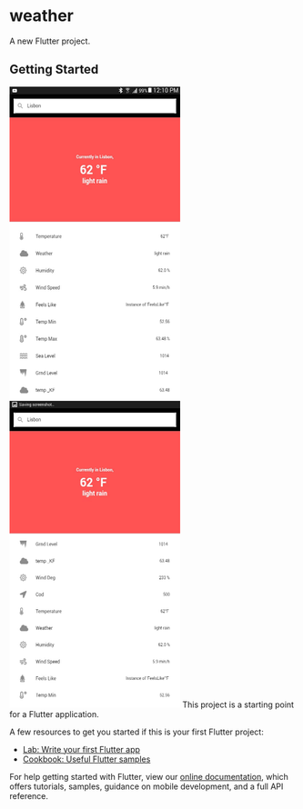 # weather

A new Flutter project.

## Getting Started
<img src="https://github.com/vipuluthaiah/Weather-App-/blob/master/ss/WhatsApp%20Image%202020-04-27%20at%2012.22.48%20PM.jpeg" width="300" height="550">

<img src="https://github.com/vipuluthaiah/Weather-App-/blob/master/ss/WhatsApp%20Image%202020-04-27%20at%2012.22.49%20PM.jpeg" width="300" height="540">
This project is a starting point for a Flutter application.

A few resources to get you started if this is your first Flutter project:

- [Lab: Write your first Flutter app](https://flutter.dev/docs/get-started/codelab)
- [Cookbook: Useful Flutter samples](https://flutter.dev/docs/cookbook)

For help getting started with Flutter, view our
[online documentation](https://flutter.dev/docs), which offers tutorials,
samples, guidance on mobile development, and a full API reference.
